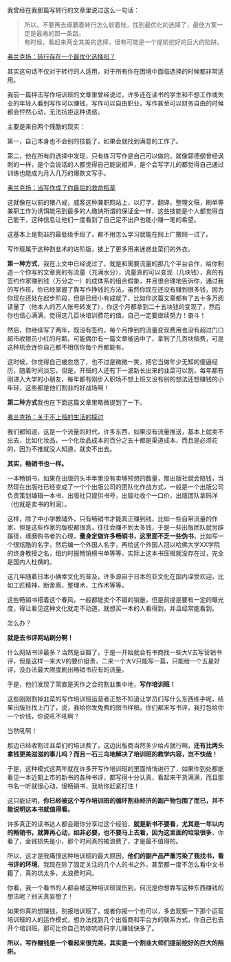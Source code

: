 <p data-pid="_PK3Eobc">我曾经在我那篇写转行的文章里说过这么一句话：</p><blockquote data-pid="PXTykuQK">所以，不要再去琢磨着转行怎么软着陆，找到最优化的选择了，最佳方案一定是最难的那一条路。<br>有时候，看起来两全其美的选择，很有可能是一个提前挖好的巨大的陷阱。</blockquote><a data-draft-node="block" data-draft-type="link-card" href="https://zhuanlan.zhihu.com/p/25828801" class="internal">弗兰克扬：转行存在一个最优化选择吗？</a><p data-pid="JXotxvNl">其实这句话不仅对于转行的人适用，对于所有你在困境中面临选择的时候都非常适用。</p><p data-pid="MdwH3Jm-">我前一篇抨击写作培训班的文章里曾经说过，许多还在读书的学生和不想工作或失业的年轻人看到写作可以赚钱，写作可以自由职业，写作甚至可以财务自由的时候都会怦然心动，无法抗拒这种诱惑。</p><p data-pid="p7dHk02z">主要是来自两个残酷的现实：</p><p data-pid="sI_13HMR">第一，自己本身也不会别的技能了，如果会就找到满意的工作了。</p><p data-pid="gBlYK7Vp">第二，他在所有的选择中发现，只有练习写作是自己可以做的，就像郭德纲曾经讽刺的一样，是个会说话的人都觉得自己能说相声，是个会写字儿的都觉得自己通过训练也能成为月入几万的爆款文写手。</p><a data-draft-node="block" data-draft-type="link-card" href="https://zhuanlan.zhihu.com/p/50776986" data-image="https://pica.zhimg.com/v2-47ec9e5aab90569c1ef2b6a5b39c1377_qhd.jpg?source=d16d100b" data-image-width="1080" data-image-height="608" class="internal">弗兰克扬：当写作成了你最后的救命稻草</a><p data-pid="5YNCHEym">这就像在以前的猪八戒，威客这种兼职网站上，以打字，翻译，整理文稿，刷单等兼职工作为诱饵能吊到最多的人缴纳所谓的保证金一样，这些技能是个人都觉得自己能干，这种信息让他们一度看到了自己足不出户也能小赚一笔的希望。</p><p data-pid="bDtt-x3v">这基本上是割韭的最低级手段了，都不用怎么学习就能在网上广撒网一试了。</p><p data-pid="oUvnvlhN">写作班属于这种割韭术的进阶版，披上了更多用来迷惑韭菜们的外衣。</p><p data-pid="bsrAlh0V"><b>第一种方式</b>，我在上文中已经说过了，就是和需要流量的那几个平台合作，给你制造一个你写的文章真的有流量（充满水分），流量真的可以变现（几块钱），真的有签约作家赚到钱（万分之一）的成体系的组合假象，并且很合理地告诉你，通过我的写作班，你已经掌握了靠写作挣钱的方法，虽然你现在还没有赚到很多钱，因为你现在还处在起步阶段，但是已经小有成就了，比如你这篇文章都有了五十多万阅读量了（他本人的万人账号转发了），你这个月都拿到二十五块钱的变现了，然后你也信心满满，觉得这几百块培训费花的值，自己一定要继续努力！奋斗！</p><p data-pid="ziQjDji0">然后，你继续写了两年，既没有签约，每个月挣到的流量变现费用也没有超过门口超市收银员小红的月薪。可能偶尔有一篇文章被选中了，拿到了几百块稿费，可是这种机会连你自己都不相信你每个月都能有。</p><p data-pid="U5reEiYf">这时候，你觉得自己被忽悠了，也不过是微微一笑，把它当做年少无知的傻逼经历，随着时间淡忘，但是，开班的人还有下一波新长出来的韭菜可以割，每年都有刚进入大学的小朋友，每年都有刚步入职场不想上班又没有别的想法还想赚钱的小年轻，这些都是他们割韭的好战场啊！</p><p data-pid="IyuGCQYX"><b>第二种方式</b>我也在下面这篇文章里略微提到了一下。 </p><a data-draft-node="block" data-draft-type="link-card" href="https://zhuanlan.zhihu.com/p/56983244" data-image="https://pic1.zhimg.com/v2-00d02b4568c36a4b090ac3654e8847ed_720w.jpg?source=d16d100b" data-image-width="499" data-image-height="270" class="internal">弗兰克扬：关于不上班的生活的探讨</a><p data-pid="3Z0HnXrI">我们都知道，这是一个流量的时代，许多东西，如果没有流量推送，基本上就卖不出去，比如化妆品，一个化妆品成本的百分之五十都是渠道成本，而且是必须花的，因为不推就没人知道，就卖不出去。</p><p data-pid="x5xvRDs1"><b>其实，畅销书也一样。</b></p><p data-pid="z_lAaJQM">一本畅销书，如果在出版的头半年里没有卖够预想的数量，那出版社就会赔钱，当然现在出版社已经变成了一个个出版公司的团队化作战方式，一般是一个出版公司负责策划编辑一本书，出版社只提供书号，出版社收个一口价，出版团队拿码洋（也就是卖书的利润）。</p><p data-pid="RD2iz03k">这样，除了中小学教辅外，只有畅销书才能真正赚到钱，比如一些自带流量的作家，但是这些作家的版税都很高，往往会赚不到太多钱，于是一些出版团队就另辟蹊径，琢磨购书者的心理，<b>量身定做许多畅销书，这里面不乏一些伪书</b>，比如写一个很炫酷的名字，然后编一个外国人名字，再给这个外国人冠以哈佛大学XX学院的终身教授之名，纽约时报畅销榜书单等等，实际上这本书压根就没存在过，完全是国内人杜撰的。</p><p data-pid="yruyeHdQ">这几年随着日本小确幸文化的普及，许多源自于日本的亚文化在国内深受欢迎，比如工匠精神，断舍离，整理术，工作术等等。</p><p data-pid="VvdvqcXT">这些畅销书搭着这个春风，一般都能卖个不错的销量，但是前提是要有一定的曝光度，得让看见这种文化就走不动道，就想买一本的人看得到，并且经常能看到。</p><p data-pid="qlLaR26F">怎么办？</p><p data-pid="RScPwniZ"><b>就是去书评网站刷分啊！</b></p><p data-pid="K18TtA4i">什么网站书评最多？当然是豆瓣了，于是一开始就会有书商找一些大V去写营销书评，但是这样一来大V的要价挺贵，二来一个大V只能写一篇，只能给一个五星好评，没办法最大限度刷出畅销书应有的流量。</p><p data-pid="QlIhfCTw">于是，他们发现了简直是天作之合的割韭集中地，<b>写作培训班！</b></p><p data-pid="ZsLHHosJ">这些刚刚割掉韭菜的写作培训班运营者正愁不知道让学员们写什么东西练手呢，结果出版社找上门了，说，我给你发免费的图书样稿，你们都来写书评，我打包给你一个价钱，你说吼不吼啊？</p><p data-pid="WQx-1Lc2">当然吼啊！</p><p data-pid="hbcydkPf">那边已经收割过韭菜们的培训费了，这边出版商当然多少给点就行啊，<b>还有比两头拿钱更美滋滋的事儿吗？而且一石三鸟地解决了培训班的教学内容，岂不快哉！</b></p><p data-pid="jZssJV8a">于是，这种模式这两年就在许多开写作培训班的里面悄悄进行了，如果你到处都能看见一本近期上市的新书的各种书评，都写得十分认真，看起来干货满满，而且那书名一听就很心动，很畅销书，我劝你赶紧打住！</p><p data-pid="DAVARBDK">这只能证明，<b>你已经被这个写作培训班的循环割韭经济的副产物包围了而已，并不能说明这本书就值得看。</b></p><p data-pid="IhcLHQq0">许多真正的读书达人都会跟你分享过这个经验，<b>就是新书不要看，尤其是一年以内的畅销书，就算再心动，如非必要，也不要马上去看，因为这里面的垃圾很多</b>，你看了，金钱损失是小，那个时间真的被浪费了，才是最不值得的。</p><p data-pid="E6r-bz1Q">所以，这才是我痛恨这种培训班的最大原因，<b>他们的副产品严重污染了我找书，看书评的环境</b>，我现在除了固定关注的几个人的书之外，甚至都一度不怎么看中文书籍了，真的坑太多，太浪费时间。</p><p data-pid="K65x8OIG">你看，我一个看书的人都会被这种培训班误伤到，何况是你想靠写这种东西赚钱的想法呢？别天真妄想了！</p><p data-pid="wKjK1SKx">如果你真的想赚钱，别报培训班了，或者你报一个也可以，多去观察一下那个运营培训班的人的运作模式，想办法找到几个出版商和平台方的联系方式，你自己也去开个培训班，那可比你自己吭哧吭哧码字儿赚钱快多了。</p><p data-pid="Gkot0nZa"><b>所以，写作赚钱是一个看起来很完美，其实是一个割韭大师们提前挖好的巨大的陷阱。</b></p>